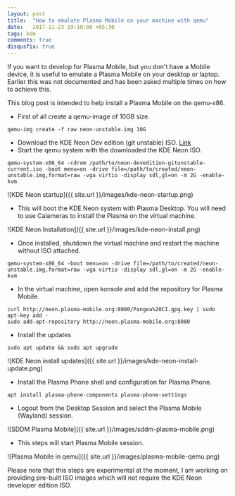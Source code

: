 ```yaml
---
layout: post
title:  "How to emulate Plasma Mobile on your machine with qemu"
date:   2017-11-23 19:10:00 +05:30
tags: kde
comments: true
disqusfix: true
---
```


If you want to develop for Plasma Mobile, but you don't have a Mobile device, it is useful to emulate a Plasma Mobile on your desktop or laptop. Earlier this was not documented and has been asked multiple times on how to achieve this.


This blog post is intended to help install a Plasma Mobile on the qemu-x86.

* First of all create a qemu-image of 10GB size.

```
qemu-img create -f raw neon-unstable.img 10G
```

* Download the KDE Neon Dev edition (git unstable) ISO. [Link](https://files.kde.org/neon/images/neon-devedition-gitunstable/current/neon-devedition-gitunstable-current.iso)
* Start the qemu system with the downloaded the KDE Neon ISO.

```
qemu-system-x86_64 -cdrom /path/to/neon-devedition-gitunstable-current.iso -boot menu=on -drive file=/path/to/created/neon-unstable.img,format=raw -vga virtio -display sdl,gl=on -m 2G -enable-kvm
```

![KDE Neon startup]({{ site.url }}/images/kde-neon-startup.png)

* This will boot the KDE Neon system with Plasma Desktop. You will need to use Calameras to install the Plasma on the virtual machine.

![KDE Neon Installation]({{ site.url }}/images/kde-neon-install.png)

* Once installed, shutdown the virtual machine and restart the machine without ISO attached.

```
qemu-system-x86_64 -boot menu=on -drive file=/path/to/created/neon-unstable.img,format=raw -vga virtio -display sdl,gl=on -m 2G -enable-kvm
```

* In the virtual machine, open konsole and add the repository for Plasma Mobile.

```
curl http://neon.plasma-mobile.org:8080/Pangea%20CI.gpg.key | sudo apt-key add -
sudo add-apt-repository http://neon.plasma-mobile.org:8080
```

* Install the updates

```
sudo apt update && sudo apt upgrade
```

![KDE Neon install updates]({{ site.url }}/images/kde-neon-install-update.png)

* Install the Plasma Phone shell and configuration for Plasma Phone.

```
apt install plasma-phone-components plasma-phone-settings
```

* Logout from the Desktop Session and select the Plasma Mobile (Wayland) session.

![SDDM Plasma Mobile]({{ site.url }}/images/sddm-plasma-mobile.png)

* This steps will start Plasma Mobile session.

![Plasma Mobile in qemu]({{ site.url }}/images/plasma-mobile-qemu.png)

Please note that this steps are experimental at the moment, I am working on providing pre-built ISO images which will not require the KDE Neon developer edition ISO.
